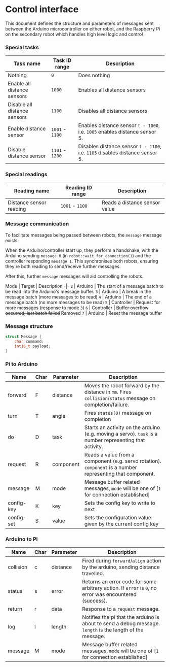 
# Control interface

This document defines the structure and parameters of messages sent between the Arduino microcontroller on either robot, and the Raspberry Pi on the secondary robot which handles high level logic and control

### Special tasks

Task name | Task ID range | Description
-|-|-
Nothing | `0` | Does nothing
Enable all distance sensors | `1000` | Enables all distance sensors
Disable all distance sensors | `1100` | Disables all distance sensors
Enable distance sensor | `1001` - `1100` | Enables distance sensor `t - 1000`, i.e. `1005` enables distance sensor 5.
Disable distance sensor | `1101` - `1200` | Disables distance sensor `t - 1100`, i.e. `1105` disables distance sensor 5.

### Special readings

Reading name | Reading ID range | Description
-|-|-
Distance sensor reading | `1001` - `1100` | Reads a distance sensor value

### Message communication

To facilitate messages being passed between robots, the `message` message exists.

When the Arduino/controller start up, they perform a handshake, with the Arduino sending `message 0` (in `robot::wait_for_connection()`) and the controller responding `message 1`.
This synchronises both robots, ensuring they're both reading to send/receive further messages.

After this, further `message` messages will aid controlling the robots.

Mode | Target | Description
-|-
`2` | Arduino | The start of a message batch to be read into the Arduino's message buffer.
`3` | Arduino | A break in the message batch (more messages to be read)
`4` | Arduino | The end of a message batch (no more messages to be read)
`5` | Controller | Request for more messages (response to mode `3`)
`6` | Controller | ~~Buffer overflow occurred, last batch failed~~ Removed
`7` | Arduino | Reset the message buffer

### Message structure

```c++
struct Message {
	char command;
	int16_t payload;
}
```

### Pi to Arduino

Name | Char | Parameter | Description
-|-|-|-
forward | F | distance | Moves the robot forward by the distance in `mm`. Fires `collision`/`status` message on completion/failure. |
turn | T | angle | Fires `status(0)` message on completion |
do | D | task | Starts an activity on the arduino (e.g. moving a servo). `task` is a number representing that activity.
request | R | component | Reads a value from a component (e.g. servo rotation). `component` is a number representing that component.
message | M | mode | Message buffer related messages, `mode` will be one of [`1` for connection established]
config-key | K | key | Sets the config key to write to next
config-set | S | value | Sets the configuration value given by the current config key

### Arduino to Pi

Name | Char | Parameter | Description
-|-|-|-
collision | c | distance | Fired during `forward`/`align` action by the arduino, sending distance travelled.
status | s | error | Returns an error code for some arbitrary action. If `error` is `0`, no error was encountered (success).
return | r | data | Response to a `request` message.
log | l | length | Notifies the pi that the arduino is about to send a debug message. `length` is the length of the message.
message | M | mode | Message buffer related messages, `mode` will be one of [`1` for connection established]

